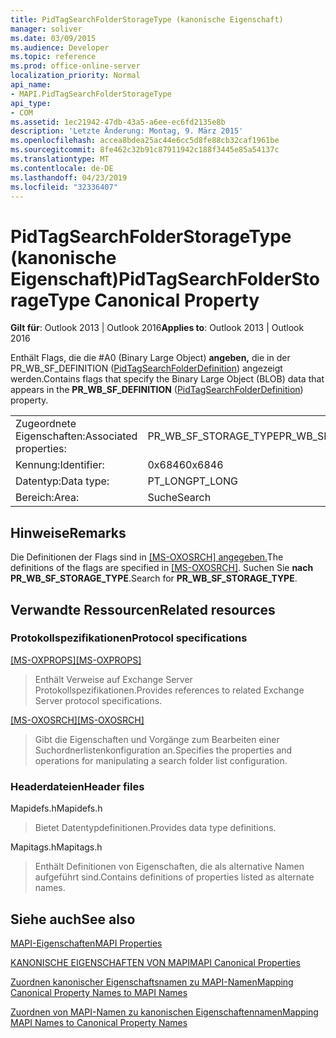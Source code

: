 ```yaml
---
title: PidTagSearchFolderStorageType (kanonische Eigenschaft)
manager: soliver
ms.date: 03/09/2015
ms.audience: Developer
ms.topic: reference
ms.prod: office-online-server
localization_priority: Normal
api_name:
- MAPI.PidTagSearchFolderStorageType
api_type:
- COM
ms.assetid: 1ec21942-47db-43a5-a6ee-ec6fd2135e8b
description: 'Letzte Änderung: Montag, 9. März 2015'
ms.openlocfilehash: accea8bdea25ac44e6cc5d8fe88cb32caf1961be
ms.sourcegitcommit: 8fe462c32b91c87911942c188f3445e85a54137c
ms.translationtype: MT
ms.contentlocale: de-DE
ms.lasthandoff: 04/23/2019
ms.locfileid: "32336407"
---
```

# <a name="pidtagsearchfolderstoragetype-canonical-property"></a><span data-ttu-id="8476a-103">PidTagSearchFolderStorageType (kanonische Eigenschaft)</span><span class="sxs-lookup"><span data-stu-id="8476a-103">PidTagSearchFolderStorageType Canonical Property</span></span>

  
  
<span data-ttu-id="8476a-104">**Gilt für**: Outlook 2013 | Outlook 2016</span><span class="sxs-lookup"><span data-stu-id="8476a-104">**Applies to**: Outlook 2013 | Outlook 2016</span></span> 
  
<span data-ttu-id="8476a-105">Enthält Flags, die die #A0 (Binary Large Object) **angeben,** die in der PR_WB_SF_DEFINITION ([PidTagSearchFolderDefinition](pidtagsearchfolderdefinition-canonical-property.md)) angezeigt werden.</span><span class="sxs-lookup"><span data-stu-id="8476a-105">Contains flags that specify the Binary Large Object (BLOB) data that appears in the **PR_WB_SF_DEFINITION** ([PidTagSearchFolderDefinition](pidtagsearchfolderdefinition-canonical-property.md)) property.</span></span>
  
|||
|:-----|:-----|
|<span data-ttu-id="8476a-106">Zugeordnete Eigenschaften:</span><span class="sxs-lookup"><span data-stu-id="8476a-106">Associated properties:</span></span>  <br/> |<span data-ttu-id="8476a-107">PR_WB_SF_STORAGE_TYPE</span><span class="sxs-lookup"><span data-stu-id="8476a-107">PR_WB_SF_STORAGE_TYPE</span></span>  <br/> |
|<span data-ttu-id="8476a-108">Kennung:</span><span class="sxs-lookup"><span data-stu-id="8476a-108">Identifier:</span></span>  <br/> |<span data-ttu-id="8476a-109">0x6846</span><span class="sxs-lookup"><span data-stu-id="8476a-109">0x6846</span></span>  <br/> |
|<span data-ttu-id="8476a-110">Datentyp:</span><span class="sxs-lookup"><span data-stu-id="8476a-110">Data type:</span></span>  <br/> |<span data-ttu-id="8476a-111">PT_LONG</span><span class="sxs-lookup"><span data-stu-id="8476a-111">PT_LONG</span></span>  <br/> |
|<span data-ttu-id="8476a-112">Bereich:</span><span class="sxs-lookup"><span data-stu-id="8476a-112">Area:</span></span>  <br/> |<span data-ttu-id="8476a-113">Suche</span><span class="sxs-lookup"><span data-stu-id="8476a-113">Search</span></span>  <br/> |
   
## <a name="remarks"></a><span data-ttu-id="8476a-114">Hinweise</span><span class="sxs-lookup"><span data-stu-id="8476a-114">Remarks</span></span>

<span data-ttu-id="8476a-115">Die Definitionen der Flags sind in [[MS-OXOSRCH] angegeben.](https://msdn.microsoft.com/library/c72e49b8-78c7-4483-ad65-e46e9133673b%28Office.15%29.aspx)</span><span class="sxs-lookup"><span data-stu-id="8476a-115">The definitions of the flags are specified in [[MS-OXOSRCH]](https://msdn.microsoft.com/library/c72e49b8-78c7-4483-ad65-e46e9133673b%28Office.15%29.aspx).</span></span> <span data-ttu-id="8476a-116">Suchen Sie **nach PR_WB_SF_STORAGE_TYPE**.</span><span class="sxs-lookup"><span data-stu-id="8476a-116">Search for **PR_WB_SF_STORAGE_TYPE**.</span></span>
  
## <a name="related-resources"></a><span data-ttu-id="8476a-117">Verwandte Ressourcen</span><span class="sxs-lookup"><span data-stu-id="8476a-117">Related resources</span></span>

### <a name="protocol-specifications"></a><span data-ttu-id="8476a-118">Protokollspezifikationen</span><span class="sxs-lookup"><span data-stu-id="8476a-118">Protocol specifications</span></span>

<span data-ttu-id="8476a-119">[[MS-OXPROPS]](https://msdn.microsoft.com/library/f6ab1613-aefe-447d-a49c-18217230b148%28Office.15%29.aspx)</span><span class="sxs-lookup"><span data-stu-id="8476a-119">[[MS-OXPROPS]](https://msdn.microsoft.com/library/f6ab1613-aefe-447d-a49c-18217230b148%28Office.15%29.aspx)</span></span>
  
> <span data-ttu-id="8476a-120">Enthält Verweise auf Exchange Server Protokollspezifikationen.</span><span class="sxs-lookup"><span data-stu-id="8476a-120">Provides references to related Exchange Server protocol specifications.</span></span>
    
<span data-ttu-id="8476a-121">[[MS-OXOSRCH]](https://msdn.microsoft.com/library/c72e49b8-78c7-4483-ad65-e46e9133673b%28Office.15%29.aspx)</span><span class="sxs-lookup"><span data-stu-id="8476a-121">[[MS-OXOSRCH]](https://msdn.microsoft.com/library/c72e49b8-78c7-4483-ad65-e46e9133673b%28Office.15%29.aspx)</span></span>
  
> <span data-ttu-id="8476a-122">Gibt die Eigenschaften und Vorgänge zum Bearbeiten einer Suchordnerlistenkonfiguration an.</span><span class="sxs-lookup"><span data-stu-id="8476a-122">Specifies the properties and operations for manipulating a search folder list configuration.</span></span>
    
### <a name="header-files"></a><span data-ttu-id="8476a-123">Headerdateien</span><span class="sxs-lookup"><span data-stu-id="8476a-123">Header files</span></span>

<span data-ttu-id="8476a-124">Mapidefs.h</span><span class="sxs-lookup"><span data-stu-id="8476a-124">Mapidefs.h</span></span>
  
> <span data-ttu-id="8476a-125">Bietet Datentypdefinitionen.</span><span class="sxs-lookup"><span data-stu-id="8476a-125">Provides data type definitions.</span></span>
    
<span data-ttu-id="8476a-126">Mapitags.h</span><span class="sxs-lookup"><span data-stu-id="8476a-126">Mapitags.h</span></span>
  
> <span data-ttu-id="8476a-127">Enthält Definitionen von Eigenschaften, die als alternative Namen aufgeführt sind.</span><span class="sxs-lookup"><span data-stu-id="8476a-127">Contains definitions of properties listed as alternate names.</span></span>
    
## <a name="see-also"></a><span data-ttu-id="8476a-128">Siehe auch</span><span class="sxs-lookup"><span data-stu-id="8476a-128">See also</span></span>



[<span data-ttu-id="8476a-129">MAPI-Eigenschaften</span><span class="sxs-lookup"><span data-stu-id="8476a-129">MAPI Properties</span></span>](mapi-properties.md)
  
[<span data-ttu-id="8476a-130">KANONISCHE EIGENSCHAFTEN VON MAPI</span><span class="sxs-lookup"><span data-stu-id="8476a-130">MAPI Canonical Properties</span></span>](mapi-canonical-properties.md)
  
[<span data-ttu-id="8476a-131">Zuordnen kanonischer Eigenschaftsnamen zu MAPI-Namen</span><span class="sxs-lookup"><span data-stu-id="8476a-131">Mapping Canonical Property Names to MAPI Names</span></span>](mapping-canonical-property-names-to-mapi-names.md)
  
[<span data-ttu-id="8476a-132">Zuordnen von MAPI-Namen zu kanonischen Eigenschaftennamen</span><span class="sxs-lookup"><span data-stu-id="8476a-132">Mapping MAPI Names to Canonical Property Names</span></span>](mapping-mapi-names-to-canonical-property-names.md)

